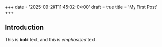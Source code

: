 +++
date = '2025-09-28T11:45:02-04:00'
draft = true
title = 'My First Post'
+++

## Introduction

This is **bold** text, and this is *emphasized* text.

